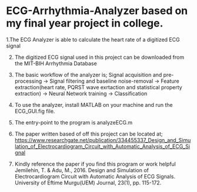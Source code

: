 # ECG-Arrhythmia-Analyzer based on my final year project in college.

1.The ECG Analyzer is able to calculate the heart rate of a digitized ECG signal


2. The digitized ECG signal used in this project can be downloaded from the MIT-BIH Arrhythmia Database 

3. The basic workflow of the analyzer is; Signal acquisition and pre-processing -> Signal filtering and baseline noise-removal -> Feature extraction(heart rate, PQRST wave exrtaction and statistical property extraction) -> Neural Network training -> Classification

4. To use the analyzer, install MATLAB on your machine and run the ECG_GUI.fig file.

5. The entry-point to the program is analyzeECG.m

6. The paper written based of off this project can be located at; https://www.researchgate.net/publication/334455337_Design_and_Simulation_of_Electrocardiogram_Circuit_with_Automatic_Analysis_of_ECG_Signal


7. Kindly reference the paper if you find this program or work helpful
Jemilehin, T. & Adu, M., 2016. Design and Simulation of Electrocardiogram Circuit with Automatic Analysis of ECG Signals. 
University of Eftime Murgu(UEM) Journal, 23(1), pp. 115-172.  
